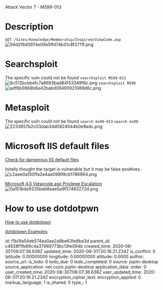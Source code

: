 Attack Vector 7 - MS99-013

# Description
`GET /Sites/Knowledge/Membership/Inspired/ViewCode.asp`
![94d2f6d3974e09e5ffd74b31c8f2711f.png](:/bef63c528e6d4a498b95ce4a917a9c51)



# Searchsploit
The specific vuln could not be found
`searchsploit MS99-013`
![6c512bcbbefc7a8693bad84f53349f6c.png](:/24f7163592b245ffbc8240f9f7f1e240)
`searchsploit MS99`
![adf6b0868b6e42babd08490921089d6c.png](:/6bc3e8821e014e95af9585881cbc025d)



# Metasploit
The specific vuln could not be found
`search ms99-013`
`search ms99`
![2233857b2c03dab34d0824044b0e8adc.png](:/63dca37853dc4fddb02b85e297af4a25)



# Microsoft IIS default files
[Check for dangerous IIS default files](http://www.securityspace.com/smysecure/catid.html?id=1.3.6.1.4.1.25623.1.0.10576)

Initally thought the target is vulnerable but it may be false positives.
![c2aee0a150ffa2e4aa09899cb1786964.png](:/00650793d73b4c0da9bf49375110459b)

[Microsoft 4.0 Viewcode.asp Privilege Escalation ](https://vuldb.com/?id.14638)
![0a151bde9335beb8eae5a9f57483272d.png](:/8ac9919a94ee4b92992e91d79d8d6511)




# How to use dotdotpwn
[How to use dotdotpwn](https://www.hacking.reviews/2017/04/dotdotpwn-directory-traversal-fuzzer.html?m=0)

[dotdotpwn Examples](https://github.com/wireghoul/dotdotpwn/blob/master/EXAMPLES.txt)

id: f1b0fa54eb574ea0ae2a9be63fe8be3d
parent_id: c4928f1fb69c4a37969773bc13fe094b
created_time: 2020-08-30T08:07:36.638Z
updated_time: 2020-08-31T20:16:21.234Z
is_conflict: 0
latitude: 0.00000000
longitude: 0.00000000
altitude: 0.0000
author: 
source_url: 
is_todo: 0
todo_due: 0
todo_completed: 0
source: joplin-desktop
source_application: net.cozic.joplin-desktop
application_data: 
order: 0
user_created_time: 2020-08-30T08:07:36.638Z
user_updated_time: 2020-08-31T20:16:21.234Z
encryption_cipher_text: 
encryption_applied: 0
markup_language: 1
is_shared: 0
type_: 1